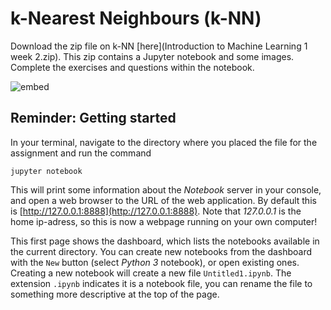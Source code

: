 # k-Nearest Neighbours (k-NN)

Download the zip file on k-NN [here](Introduction to Machine Learning 1 week 2.zip). This zip contains a Jupyter notebook and some images. Complete the exercises and questions within the notebook.

![embed](https://youtube.com/embed/4HKqjENq9OU?start=57&end=555)

## Reminder: Getting started

In your terminal, navigate to the directory where you placed the file for the assignment and run the command

    jupyter notebook

This will print some information about the *Notebook* server in your console, and open a web browser to the URL of the web application. By default this is [http://127.0.0.1:8888](http://127.0.0.1:8888). Note that *127.0.0.1* is the home ip-adress, so this is now a webpage running on your own computer!

This first page shows the dashboard, which lists the notebooks available in the current directory. You can create new notebooks from the dashboard with the `New` button (select *Python 3* notebook), or open existing ones. Creating a new notebook will create a new file `Untitled1.ipynb`. The extension `.ipynb` indicates it is a notebook file, you can rename the file to something more descriptive at the top of the page.

